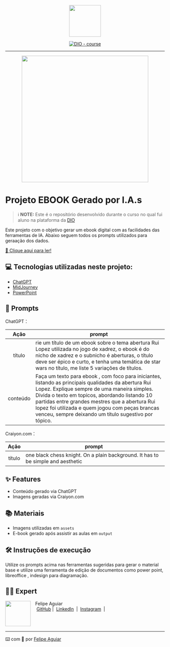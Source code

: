 <p align="center">
    <img width="100" src=".github/assets/banner.png">
</p>

<p align="center">
<a href="https://dio.me/"><img src="https://img.shields.io/badge/DIO-Course-28DA77?logo=youtube" alt="DIO - course"></a>

-------


<p align="center">
<img 
    src="./assets/cover.png"
    width="400"  
/>
</p>

# Projeto EBOOK Gerado por I.A.s


 > ℹ️ **NOTE:** Este é o repositório desenvolvido durante o curso no qual fui aluno na plataforma da [DIO](https://dio.me)

Este projeto com o objetivo gerar um ebook digital com as facilidades das ferramentas de IA. 
Abaixo seguem todos os prompts utilizados para geraação dos dados.

<a href="http://patriota.net.br" title="View PDF now"> 📕 Clique aqui para ler!</a>

## 💻 Tecnologias utilizadas neste projeto:

- [ChatGPT](https://chat.openai.com/) 
- [MidJourney](https://www.midjourney.com/app/)
- [PowerPoint](https://www.microsoft.com/en/microsoft-365/powerpoint)

## 🧠 Prompts


ChatGPT：

|   Ação   | prompt                                                                                                                                                                                                                                                                         |
| :------: | ------------------------------------------------------------------------------------------------------------------------------------------------------------------------------------------------------------------------------------------------------------------------------ |
|  título  | rie um título de um ebook sobre o tema abertura Rui Lopez utilizada no jogo de xadrez, o ebook é do nicho de xadrez e o subnicho é aberturas, o título deve ser épico e curto, e tenha uma temática de star wars no título, me liste 5 variações de títulos.                                                        |
| conteúdo | Faça um texto para ebook , com foco para iniciantes, listando as principais qualidades da abertura Rui Lopez. Explique sempre de uma maneira simples. Divida o texto em topicos, abordando listando 10 partidas entre grandes mestres que a abertura Rui lopez foi utilizada e quem jogou com peças brancas venceu, sempre deixando um título sugestivo por tópico. |


Craiyon.com：

|  Ação  | prompt                                                                                 |
| :----: | -------------------------------------------------------------------------------------- |
| título | one black chess knight. On a plain background. It has to be simple and aesthetic       |

## ✨ Features

- Conteúdo gerado via ChatGPT
- Imagens geradas via Craiyon.com

## 📚 Materiais

- Imagens utilizadas em `assets`
- E-book gerado após assistir as aulas em `output`

## 🛠️ Instruções de execução

Utilize os prompts acima nas ferramentas sugeridas para gerar o material base e utilize uma ferramenta de edição de documentos como power point, libreoffice , indesign para diagramação.

## 👨‍💻 Expert

<p>
    <img 
      align=left 
      margin=10 
      width=80 
      src="https://avatars.githubusercontent.com/u/37452836?v=4"
    />
    <p>&nbsp&nbsp&nbspFelipe Aguiar<br>
    &nbsp&nbsp&nbsp
    <a href="https://github.com/felipeAguiarCode">
    GitHub</a>&nbsp;|&nbsp;
    <a href="www.linkedin.com/in/
felipe-exe">LinkedIn</a>
&nbsp;|&nbsp;
    <a href="https://www.instagram.com/felipeaguiar.exe/">
    Instagram</a>
&nbsp;|&nbsp;</p>
</p>
<br/><br/>
<p>

---

⌨️ com 💜 por [Felipe Aguiar](https://github.com/felipeAguiarCode)
